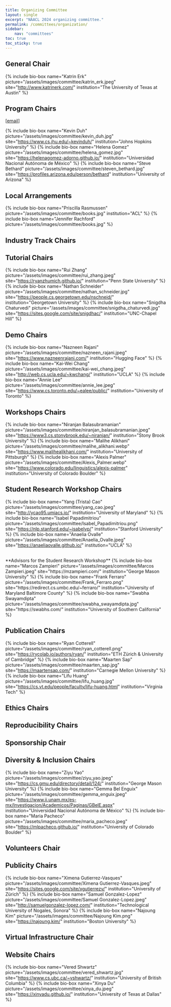 ```yaml
---
title: Organizing Committee
layout: single
excerpt: "NAACL 2024 organizing committee."
permalink: /committees/organization/
sidebar: 
    nav: "committees"
toc: true
toc_sticky: true
---
```


## General Chair
{% include bio-box
   name="Katrin Erk"
   picture="/assets/images/committee/katrin_erk.jpeg"
   site="http://www.katrinerk.com/"
   institution="The University of Texas at Austin"
%}

## Program Chairs
\[[email](mailto:naacl2024-programchairs@googlegroups.com)\]

{% include bio-box
   name="Kevin Duh"
   picture="/assets/images/committee/kevin_duh.jpg"
   site="https://www.cs.jhu.edu/~kevinduh/"
   institution="Johns Hopkins University"
%}
{% include bio-box
   name="Helena Gomez"
   picture="/assets/images/committee/helena_gomez.jpg"
   site="https://helenagomez-adorno.github.io/"
   institution="Universidad Nacional Autónoma de México"
%}
{% include bio-box
   name="Steve Bethard"
   picture="/assets/images/committee/steven_bethard.jpg"
   site="https://profiles.arizona.edu/person/bethard"
   institution="University of Arizona"
%}

## Local Arrangements
{% include bio-box
   name="Priscilla Rasmussen"
   picture="/assets/images/committee/books.jpg"
   institution="ACL"
%}
{% include bio-box
   name="Jennifer Rachford"
   picture="/assets/images/committee/books.jpg"
%}

## Industry Track Chairs

## Tutorial Chairs
{% include bio-box
   name="Rui Zhang"
   picture="/assets/images/committee/rui_zhang.jpeg"
   site="https://ryanzhumich.github.io/"
   institution="Penn State University"
%}
{% include bio-box
   name="Nathan Schneider"
   picture="/assets/images/committee/nathan_schneider.jpg"
   site="https://people.cs.georgetown.edu/nschneid/"
   institution="Georgetown University"
%}
{% include bio-box
   name="Snigdha Chaturvedi"
   picture="/assets/images/committee/snigdha_chaturvedi.jpg"
   site="https://sites.google.com/site/snigdhac/"
   institution="UNC-Chapel Hill"
%}

## Demo Chairs
{% include bio-box
   name="Nazneen Rajani"
   picture="/assets/images/committee/nazneen_rajani.jpeg"
   site="https://www.nazneenrajani.com/"
   institution="Hugging Face"
%}
{% include bio-box
   name="Kai-Wei Chang"
   picture="/assets/images/committee/kai-wei_chang.jpeg"
   site="http://web.cs.ucla.edu/~kwchang/"
   institution="UCLA"
%}
{% include bio-box
   name="Annie Lee"
   picture="/assets/images/committee/annie_lee.jpeg"
   site="https://www.cs.toronto.edu/~ealee/public/"
   institution="University of Toronto"
%}

## Workshops Chairs
{% include bio-box
   name="Niranjan Balasubramanian"
   picture="/assets/images/committee/niranjan_balasubramanian.jpeg"
   site="https://www3.cs.stonybrook.edu/~niranjan/"
   institution="Stony Brook University"
%}
{% include bio-box
   name="Malihe Alikhani"
   picture="/assets/images/committee/malihe_alikhani.webp"
   site="https://www.malihealikhani.com/"
   institution="University of Pittsburgh"
%}
{% include bio-box
   name="Alexis Palmer"
   picture="/assets/images/committee/Alexis_Palmer.webp"
   site="https://www.colorado.edu/linguistics/alexis-palmer"
   institution="University of Colorado Boulder"
%}

## Student Research Workshop Chairs
{% include bio-box
   name="Yang (Trista) Cao"
   picture="/assets/images/committee/yang_cao.jpeg"
   site="http://ycao95.umiacs.io/"
   institution="University of Maryland"
%}
{% include bio-box
   name="Isabel Papadimitriou"
   picture="/assets/images/committee/Isabel_Papadimitriou.png"
   site="https://nlp.stanford.edu/~isabelvp/"
   institution="Stanford University"
%}
{% include bio-box
   name="Anaelia Ovalle"
   picture="/assets/images/committee/Anaelia_Ovalle.jpeg"
   site="https://anaeliaovalle.github.io/"
   institution="UCLA"
%}

<br>
**Advisors for the Student Research Workshop**
{% include bio-box
   name="Marcos Zampieri"
   picture="/assets/images/committee/Marcos Zampieri.jpeg"
   site="https://mzampieri.com/"
   institution="George Mason University"
%}
{% include bio-box
   name="Frank Ferraro"
   picture="/assets/images/committee/Frank_Ferraro.png"
   site="https://redirect.cs.umbc.edu/~ferraro/"
   institution="University of Maryland Baltimore County"
%}
{% include bio-box
   name="Swabha Swayamdipta"
   picture="/assets/images/committee/swabha_swayamdipta.jpg"
   site="https://swabhs.com/"
   institution="University of Southern California"
%}


## Publication Chairs 
{% include bio-box
   name="Ryan Cotterell"
   picture="/assets/images/committee/ryan_cotterell.png"
   site="https://rycolab.io/authors/ryan/"
   institution="ETH Zürich & University of Cambridge"
%}
{% include bio-box
   name="Maarten Sap"
   picture="/assets/images/committee/maarten_sap.jpg"
   site="https://maartensap.com/"
   institution="Carnegie Mellon University"
%}
{% include bio-box
   name="Lifu Huang"
   picture="/assets/images/committee/lifu_huang.jpg"
   site="https://cs.vt.edu/people/faculty/lifu-huang.html"
   institution="Virginia Tech"
%}

## Ethics Chairs

## Reproducibility Chairs

## Sponsorship Chair

## Diversity & Inclusion Chairs
{% include bio-box
   name="Ziyu Yao"
   picture="/assets/images/committee/ziyu_yao.jpeg"
   site="https://cs.gmu.edu/directory/detail/124/"
   institution="George Mason University"
%}
{% include bio-box
   name="Gemma Bel Enguix"
   picture="/assets/images/committee/gemma_enguix.jpeg"
   site="https://www.ii.unam.mx/es-mx/Investigacion/Academicos/Paginas/GBelE.aspx"
   institution="Universidad Nacional Autónoma de México"
%}
{% include bio-box
   name="Maria Pacheco"
   picture="/assets/images/committee/maria_pacheco.jpeg"
   site="https://mlpacheco.github.io/"
   institution="University of Colorado Boulder"
%}

## Volunteers Chair

## Publicity Chairs
{% include bio-box
   name="Ximena Gutierrez-Vasques"
   picture="/assets/images/committee/Ximena Gutierrez-Vasques.jpeg"
   site="https://sites.google.com/site/xgutierrezv/"
   institution="University of Zürich"
%}
{% include bio-box
   name="Samuel Gonzalez-Lopez"
   picture="/assets/images/committee/Samuel Gonzalez-Lopez.jpeg"
   site="http://samuelgonzalez-lopez.com/"
   institution="Technological University of Nogales, Sonora"
%}
{% include bio-box
   name="Najoung Kim"
   picture="/assets/images/committee/Najoung Kim.png"
   site="https://najoung.kim/"
   institution="Boston University"
%}

## Virtual Infrastructure Chair

## Website Chairs
{% include bio-box
   name="Vered Shwartz"
   picture="/assets/images/committee/vered_shwartz.jpg"
   site="https://www.cs.ubc.ca/~vshwartz/"
   institution="University of British Columbia"
%}
{% include bio-box
   name="Xinya Du"
   picture="/assets/images/committee/xinya_du.jpeg"
   site="https://xinyadu.github.io/"
   institution="University of Texas at Dallas"
%}
